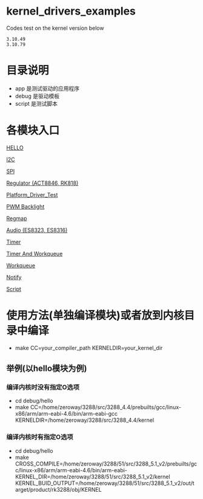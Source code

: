 # kernel_drivers_examples

Codes test on the kernel version below

	3.10.49
	3.10.79

# 目录说明

- app 是测试驱动的应用程序
- debug 是驱动模板
- script 是测试脚本

# 各模块入口

[HELLO](./debug/hello/README.md)

[I2C](./debug/i2c/README.md)

[SPI](./debug/spi/README.md)

[Regulator (ACT8846, RK818)](./debug/regulator/README.md)

[Platform_Driver_Test](./debug/platform_driver_test/README.md)

[PWM Backlight](./debug/pwm/README.md)

[Regmap](./debug/regmap/README.md)

[Audio (ES8323, ES8316)](./debug/codec/README.md)

[Timer](./debug/timer/README.md)

[Timer And Workqueue](./debug/timer_workq/README.md)

[Workqueue](./debug/workqueue/README.md)

[Notify](./debug/notify_chain/README.md)

[Script](./script/README.md)

# 使用方法(单独编译模块)或者放到内核目录中编译

- make CC=your_compiler_path KERNELDIR=your_kernel_dir

## 举例(以hello模块为例)

### 编译内核时没有指定O选项

- cd debug/hello
- make CC=/home/zeroway/3288/src/3288_4.4/prebuilts/gcc/linux-x86/arm/arm-eabi-4.6/bin/arm-eabi-gcc KERNELDIR=/home/zeroway/3288/src/3288_4.4/kernel

### 编译内核时有指定O选项

- cd debug/hello
- make CROSS_COMPILE=/home/zeroway/3288/51/src/3288_5.1_v2/prebuilts/gcc/linux-x86/arm/arm-eabi-4.6/bin/arm-eabi- KERNEL_DIR=/home/zeroway/3288/51/src/3288_5.1_v2/kernel KERNEL_BUID_OUTPUT=/home/zeroway/3288/51/src/3288_5.1_v2/out/target/product/rk3288/obj/KERNEL

